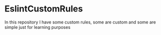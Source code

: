 # EslintCustomRules

In this repository I have some custom rules, some are custom and some are simple just for learning purposes
